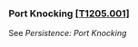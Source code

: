 ### Port Knocking [\[T1205.001\]](https://attack.mitre.org/techniques/T1205/001)

See _Persistence: Port Knocking_
